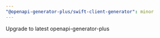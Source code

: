 ```yaml
---
"@openapi-generator-plus/swift-client-generator": minor
---
```


Upgrade to latest openapi-generator-plus
